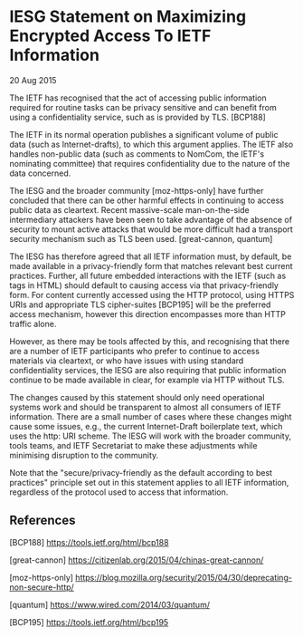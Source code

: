 IESG Statement on Maximizing Encrypted Access To IETF Information
=================================================================

20 Aug 2015

The IETF has recognised that the act of accessing public information required for routine tasks can be privacy sensitive and can benefit from using a confidentiality service, such as is provided by TLS. [BCP188]

  


The IETF in its normal operation publishes a significant volume of public data (such as Internet-drafts), to which this argument applies. The IETF also handles non-public data (such as comments to NomCom, the IETF's nominating committee) that requires confidentiality due to the nature of the data concerned.   


The IESG and the broader community [moz-https-only] have further concluded that there can be other harmful effects in continuing to access public data as cleartext. Recent massive-scale man-on-the-side intermediary attackers have been seen to take advantage of the absence of security to mount active attacks that would be more difficult had a transport security mechanism such as TLS been used. [great-cannon, quantum] 

The IESG has therefore agreed that all IETF information must, by default, be made available in a privacy-friendly form that matches relevant best current practices. Further, all future embedded interactions with the IETF (such as <a> tags in HTML) should default to causing access via that privacy-friendly form. For content currently accessed using the HTTP protocol, using HTTPS URIs and appropriate TLS cipher-suites [BCP195] will be the preferred access mechanism, however this direction encompasses more than HTTP traffic alone. 

However, as there may be tools affected by this, and recognising that there are a number of IETF participants who prefer to continue to access materials via cleartext, or who have issues with using standard confidentiality services, the IESG are also requiring that public information continue to be made available in clear, for example via HTTP without TLS. 

The changes caused by this statement should only need operational systems work and should be transparent to almost all consumers of IETF information. There are a small number of cases where these changes might cause some issues, e.g., the current Internet-Draft boilerplate text, which uses the http: URI scheme. The IESG will work with the broader community, tools teams, and IETF Secretariat to make these adjustments while minimising disruption to the community. 

Note that the "secure/privacy-friendly as the default according to best practices" principle set out in this statement applies to all IETF information, regardless of the protocol used to access that information. 


References
----------

[BCP188] <https://tools.ietf.org/html/bcp188>

[great-cannon] <https://citizenlab.org/2015/04/chinas-great-cannon/>

[moz-https-only] <https://blog.mozilla.org/security/2015/04/30/deprecating-non-secure-http/>

[quantum] <https://www.wired.com/2014/03/quantum/>

[BCP195] <https://tools.ietf.org/html/bcp195>

